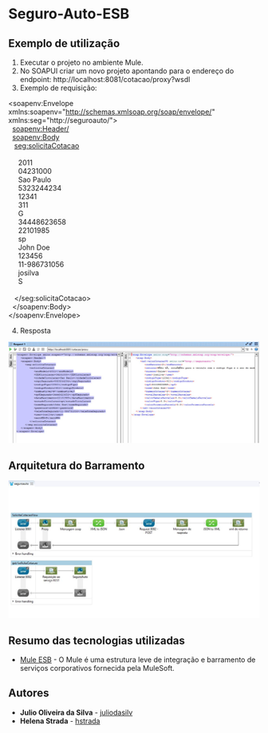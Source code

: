# Seguro-Auto-ESB

## Exemplo de utilização

1. Executar o projeto no ambiente Mule.
2. No SOAPUI criar um novo projeto apontando para o endereço do endpoint: http://localhost:8081/cotacao/proxy?wsdl
3. Exemplo de requisição:

<soapenv:Envelope xmlns:soapenv="http://schemas.xmlsoap.org/soap/envelope/" xmlns:seg="http://seguroauto/"><br/>
&nbsp;&nbsp;<soapenv:Header/><br/>
&nbsp;&nbsp;<soapenv:Body><br/>
&nbsp;&nbsp;&nbsp;<seg:solicitaCotacao><br/>
&nbsp;&nbsp;&nbsp;&nbsp;<solicitaCotacao><br/>
&nbsp;&nbsp;&nbsp;&nbsp;&nbsp;<anoModelo>2011</anoModelo><br/>
&nbsp;&nbsp;&nbsp;&nbsp;&nbsp;<CEPCirculacao>04231000</CEPCirculacao><br/>
&nbsp;&nbsp;&nbsp;&nbsp;&nbsp;<cidadeCirculacao>Sao Paulo</cidadeCirculacao><br/>
&nbsp;&nbsp;&nbsp;&nbsp;&nbsp;<cnpjSegurado>5323244234</cnpjSegurado><br/>
&nbsp;&nbsp;&nbsp;&nbsp;&nbsp;<codigoFipe>12341</codigoFipe><br/>
&nbsp;&nbsp;&nbsp;&nbsp;&nbsp;<codigoProduto>311</codigoProduto><br/>
&nbsp;&nbsp;&nbsp;&nbsp;&nbsp;<combustivel>G</combustivel><br/>
&nbsp;&nbsp;&nbsp;&nbsp;&nbsp;<cpfSegurado>34448623658</cpfSegurado><br/>
&nbsp;&nbsp;&nbsp;&nbsp;&nbsp;<dataNascimento>22101985</dataNascimento><br/>
&nbsp;&nbsp;&nbsp;&nbsp;&nbsp;<estadoCirculacao>sp</estadoCirculacao><br/>
&nbsp;&nbsp;&nbsp;&nbsp;&nbsp;<nomeSegurado>John Doe</nomeSegurado><br/>
&nbsp;&nbsp;&nbsp;&nbsp;&nbsp;<password>123456</password><br/>
&nbsp;&nbsp;&nbsp;&nbsp;&nbsp;<telefoneSegurado>11-986731056</telefoneSegurado><br/>
&nbsp;&nbsp;&nbsp;&nbsp;&nbsp;<user>josilva</user><br/>
&nbsp;&nbsp;&nbsp;&nbsp;&nbsp;<zeroKM>S</zeroKM><br/>
&nbsp;&nbsp;&nbsp;&nbsp;</solicitaCotacao><br/>
&nbsp;&nbsp;&nbsp;</seg:solicitaCotacao><br/>
&nbsp;&nbsp;</soapenv:Body><br/>
</soapenv:Envelope><br/>

4. Resposta

![alt tag](https://raw.githubusercontent.com/juliodasilv/Seguro-Auto-ESB/master/files/response.JPG)

## Arquitetura do Barramento

![alt tag](https://raw.githubusercontent.com/juliodasilv/Seguro-Auto-ESB/master/files/barramento.JPG)

## Resumo das tecnologias utilizadas

* [Mule ESB](https://www.mulesoft.com/) - O Mule é uma estrutura leve de integração e barramento de serviços corporativos fornecida pela MuleSoft.


## Autores

* **Julio Oliveira da Silva** - [juliodasilv](https://github.com/juliodasilv)
* **Helena Strada** - [hstrada](https://github.com/hstrada)
